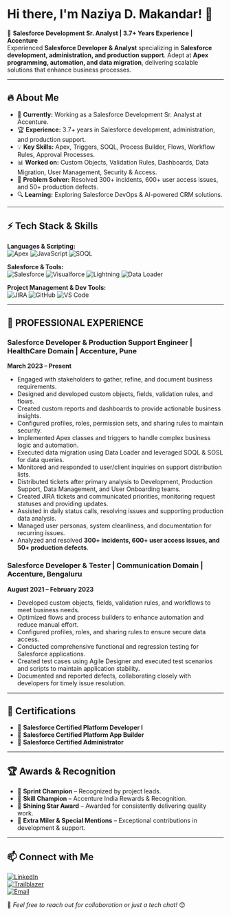 # Hi there, I'm Naziya D. Makandar! 👋

🚀 **Salesforce Development Sr. Analyst | 3.7+ Years Experience | Accenture**  
Experienced **Salesforce Developer & Analyst** specializing in **Salesforce development, administration, and production support**. Adept at **Apex programming, automation, and data migration**, delivering scalable solutions that enhance business processes.

---

## 🔥 About Me
- 💼 **Currently:** Working as a Salesforce Development Sr. Analyst at Accenture.
- 🏆 **Experience:** 3.7+ years in Salesforce development, administration, and production support.
- 💡 **Key Skills:** Apex, Triggers, SOQL, Process Builder, Flows, Workflow Rules, Approval Processes.
- 📊 **Worked on:** Custom Objects, Validation Rules, Dashboards, Data Migration, User Management, Security & Access.
- 🎯 **Problem Solver:** Resolved 300+ incidents, 600+ user access issues, and 50+ production defects.
- 🔍 **Learning:** Exploring Salesforce DevOps & AI-powered CRM solutions.

---

## ⚡ Tech Stack & Skills

**Languages & Scripting:**  
![Apex](https://img.shields.io/badge/Apex-1798C1?style=flat&logo=salesforce&logoColor=white)
![JavaScript](https://img.shields.io/badge/JavaScript-F7DF1E?style=flat&logo=javascript&logoColor=black)
![SOQL](https://img.shields.io/badge/SOQL-0176D3?style=flat&logo=salesforce&logoColor=white)

**Salesforce & Tools:**  
![Salesforce](https://img.shields.io/badge/Salesforce-00A1E0?style=flat&logo=salesforce&logoColor=white)
![Visualforce](https://img.shields.io/badge/Visualforce-009CDE?style=flat&logo=salesforce&logoColor=white)
![Lightning](https://img.shields.io/badge/Lightning-00A1E0?style=flat&logo=salesforce&logoColor=white)
![Data Loader](https://img.shields.io/badge/Data%20Loader-0176D3?style=flat&logo=salesforce&logoColor=white)

**Project Management & Dev Tools:**  
![JIRA](https://img.shields.io/badge/JIRA-0052CC?style=flat&logo=jira&logoColor=white)
![GitHub](https://img.shields.io/badge/GitHub-181717?style=flat&logo=github&logoColor=white)
![VS Code](https://img.shields.io/badge/VS%20Code-007ACC?style=flat&logo=visual-studio-code&logoColor=white)

---

## 💼 PROFESSIONAL EXPERIENCE

### Salesforce Developer & Production Support Engineer | HealthCare Domain | Accenture, Pune  
**March 2023 – Present**  
- Engaged with stakeholders to gather, refine, and document business requirements.
- Designed and developed custom objects, fields, validation rules, and flows.
- Created custom reports and dashboards to provide actionable business insights.
- Configured profiles, roles, permission sets, and sharing rules to maintain security.
- Implemented Apex classes and triggers to handle complex business logic and automation.
- Executed data migration using Data Loader and leveraged SOQL & SOSL for data queries.
- Monitored and responded to user/client inquiries on support distribution lists.
- Distributed tickets after primary analysis to Development, Production Support, Data Management, and User Onboarding teams.
- Created JIRA tickets and communicated priorities, monitoring request statuses and providing updates.
- Assisted in daily status calls, resolving issues and supporting production data analysis.
- Managed user personas, system cleanliness, and documentation for recurring issues.
- Analyzed and resolved **300+ incidents, 600+ user access issues, and 50+ production defects**.

### Salesforce Developer & Tester | Communication Domain | Accenture, Bengaluru  
**August 2021 – February 2023**  
- Developed custom objects, fields, validation rules, and workflows to meet business needs.
- Optimized flows and process builders to enhance automation and reduce manual effort.
- Configured profiles, roles, and sharing rules to ensure secure data access.
- Conducted comprehensive functional and regression testing for Salesforce applications.
- Created test cases using Agile Designer and executed test scenarios and scripts to maintain application stability.
- Documented and reported defects, collaborating closely with developers for timely issue resolution.

---

## 📜 Certifications
- 🏅 **Salesforce Certified Platform Developer I**
- 🏅 **Salesforce Certified Platform App Builder**
- 🏅 **Salesforce Certified Administrator**

---

## 🏆 Awards & Recognition
- 🏅 **Sprint Champion** – Recognized by project leads.
- 🏅 **Skill Champion** – Accenture India Rewards & Recognition.
- 🏅 **Shining Star Award** – Awarded for consistently delivering quality work.
- 🏅 **Extra Miler & Special Mentions** – Exceptional contributions in development & support.

---

## 📫 Connect with Me

[![LinkedIn](https://img.shields.io/badge/LinkedIn-0077B5?style=flat&logo=linkedin&logoColor=white)](https://www.linkedin.com/in/naziya-makandar/)  
[![Trailblazer](https://img.shields.io/badge/Trailblazer-00A1E0?style=flat&logo=salesforce&logoColor=white)](https://www.salesforce.com/trailblazer/nmakandar1)  
[![Email](https://img.shields.io/badge/Email-naziyamakandar03%40gmail.com-red?style=flat&logo=gmail&logoColor=white)](mailto:naziyamakandar03@gmail.com)

💬 _Feel free to reach out for collaboration or just a tech chat!_ 😊
